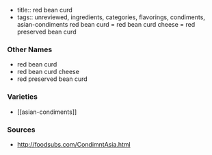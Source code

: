 - title:: red bean curd
- tags:: unreviewed, ingredients, categories, flavorings, condiments, asian-condiments
red bean curd = red bean curd cheese = red preserved bean curd

### Other Names

* red bean curd
* red bean curd cheese
* red preserved bean curd

### Varieties

* [[asian-condiments]]

### Sources
* http://foodsubs.com/CondimntAsia.html
